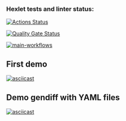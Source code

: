 ### Hexlet tests and linter status:
[![Actions Status](https://github.com/jackky631/frontend-project-46/actions/workflows/hexlet-check.yml/badge.svg)](https://github.com/jackky631/frontend-project-46/actions)

[![Quality Gate Status](https://sonarcloud.io/api/project_badges/measure?project=jackky631_frontend-project-46&metric=alert_status)](https://sonarcloud.io/summary/new_code?id=jackky631_frontend-project-46)

[![main-workflows](https://github.com/jackky631/frontend-project-46/actions/workflows/main.yml/badge.svg)](https://github.com/jackky631/frontend-project-46/actions/workflows/main.yml)


## First demo
[![asciicast](https://asciinema.org/a/xUxrTfoXNpOJYYzZfxMp8prbq.svg)](https://asciinema.org/a/xUxrTfoXNpOJYYzZfxMp8prbq)

## Demo gendiff with YAML files
[![asciicast](https://asciinema.org/a/Cd1FJV6DxePmg8SNVmRDOa5if.svg)](https://asciinema.org/a/Cd1FJV6DxePmg8SNVmRDOa5if)